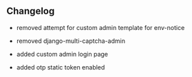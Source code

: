 ## Changelog

- removed attempt for custom admin template for env-notice

- removed django-multi-captcha-admin

- added custom admin login page

- added otp static token enabled
